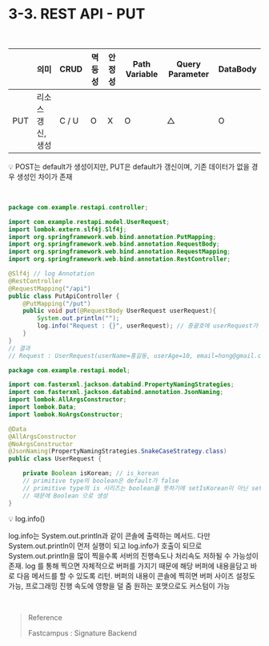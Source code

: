 # 3-3. REST API - PUT

<br/>

|      | 의미              | CRUD  | 멱등성 | 안정성 | Path Variable | Query Parameter | DataBody |
| ---- | ----------------- | ----- | ------ | ------ | ------------- | --------------- | -------- |
| PUT  | 리소스 갱신, 생성 | C / U | O      | X      | O             | △               | O        |

:bulb: POST는 default가 생성이지만, PUT은 default가 갱신이며, 기존 데이터가 없을 경우 생성인 차이가 존재

<br/>

```java
package com.example.restapi.controller;

import com.example.restapi.model.UserRequest;
import lombok.extern.slf4j.Slf4j;
import org.springframework.web.bind.annotation.PutMapping;
import org.springframework.web.bind.annotation.RequestBody;
import org.springframework.web.bind.annotation.RequestMapping;
import org.springframework.web.bind.annotation.RestController;

@Slf4j // log Annotation
@RestController
@RequestMapping("/api")
public class PutApiController {
    @PutMapping("/put")
    public void put(@RequestBody UserRequest userRequest){
        System.out.println("");
        log.info("Request : {}", userRequest); // 중괄호에 userRequest가 매칭이 되고 toString() 호출
    }
}
// 결과
// Request : UserRequest(userName=홍길동, userAge=10, email=hong@gmail.com, isKorean=true)
```

```java
package com.example.restapi.model;

import com.fasterxml.jackson.databind.PropertyNamingStrategies;
import com.fasterxml.jackson.databind.annotation.JsonNaming;
import lombok.AllArgsConstructor;
import lombok.Data;
import lombok.NoArgsConstructor;

@Data
@AllArgsConstructor
@NoArgsConstructor
@JsonNaming(PropertyNamingStrategies.SnakeCaseStrategy.class)
public class UserRequest {

    private Boolean isKorean; // is_korean
    // primitive type의 boolean은 default가 false
    // primitive type의 is 시리즈는 boolean을 뜻하기에 setIsKorean이 아닌 setKorean으로 생성되어 매칭되지 않을 수 있음
    // 때문에 Boolean 으로 생성
}
```

 :bulb: log.info()

log.info는 System.out.println과 같이 콘솔에 출력하는 메서드.
다만 System.out.println이 먼저 실행이 되고 log.info가 호출이 되므로 System.out.println을 많이 찍을수록 서버의 진행속도나 처리속도 저하될 수 가능성이 존재. log 를 통해 찍으면 자체적으로 버퍼를 가지기 때문에 해당 버퍼에 내용을담고 바로 다음 메서드를 할 수 있도록 리턴. 버퍼의 내용이 콘솔에 찍히면 버퍼 사이즈 설정도 가능, 프로그래밍 진행 속도에 영향을 덜 줌 원하는 포맷으로도 커스텀이 가능

<br/>

> Reference
>
> Fastcampus : Signature Backend